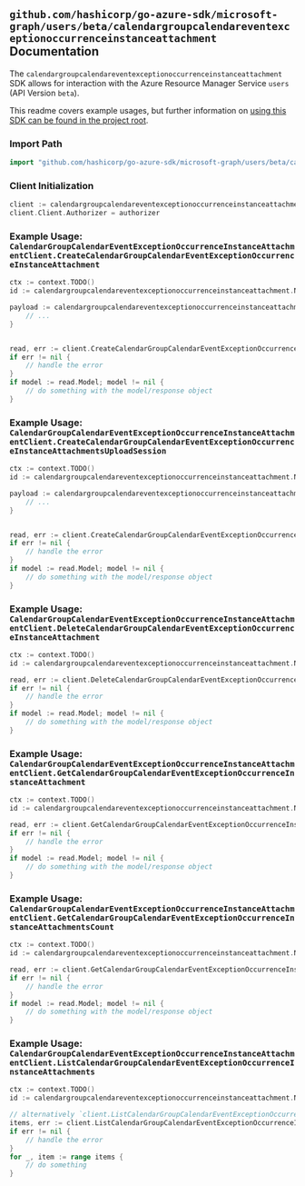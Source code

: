 
## `github.com/hashicorp/go-azure-sdk/microsoft-graph/users/beta/calendargroupcalendareventexceptionoccurrenceinstanceattachment` Documentation

The `calendargroupcalendareventexceptionoccurrenceinstanceattachment` SDK allows for interaction with the Azure Resource Manager Service `users` (API Version `beta`).

This readme covers example usages, but further information on [using this SDK can be found in the project root](https://github.com/hashicorp/go-azure-sdk/tree/main/docs).

### Import Path

```go
import "github.com/hashicorp/go-azure-sdk/microsoft-graph/users/beta/calendargroupcalendareventexceptionoccurrenceinstanceattachment"
```


### Client Initialization

```go
client := calendargroupcalendareventexceptionoccurrenceinstanceattachment.NewCalendarGroupCalendarEventExceptionOccurrenceInstanceAttachmentClientWithBaseURI("https://management.azure.com")
client.Client.Authorizer = authorizer
```


### Example Usage: `CalendarGroupCalendarEventExceptionOccurrenceInstanceAttachmentClient.CreateCalendarGroupCalendarEventExceptionOccurrenceInstanceAttachment`

```go
ctx := context.TODO()
id := calendargroupcalendareventexceptionoccurrenceinstanceattachment.NewUserIdCalendarGroupIdCalendarIdEventIdExceptionOccurrenceIdInstanceID("userIdValue", "calendarGroupIdValue", "calendarIdValue", "eventIdValue", "eventId1Value", "eventId2Value")

payload := calendargroupcalendareventexceptionoccurrenceinstanceattachment.Attachment{
	// ...
}


read, err := client.CreateCalendarGroupCalendarEventExceptionOccurrenceInstanceAttachment(ctx, id, payload)
if err != nil {
	// handle the error
}
if model := read.Model; model != nil {
	// do something with the model/response object
}
```


### Example Usage: `CalendarGroupCalendarEventExceptionOccurrenceInstanceAttachmentClient.CreateCalendarGroupCalendarEventExceptionOccurrenceInstanceAttachmentsUploadSession`

```go
ctx := context.TODO()
id := calendargroupcalendareventexceptionoccurrenceinstanceattachment.NewUserIdCalendarGroupIdCalendarIdEventIdExceptionOccurrenceIdInstanceID("userIdValue", "calendarGroupIdValue", "calendarIdValue", "eventIdValue", "eventId1Value", "eventId2Value")

payload := calendargroupcalendareventexceptionoccurrenceinstanceattachment.CreateCalendarGroupCalendarEventExceptionOccurrenceInstanceAttachmentsUploadSessionRequest{
	// ...
}


read, err := client.CreateCalendarGroupCalendarEventExceptionOccurrenceInstanceAttachmentsUploadSession(ctx, id, payload)
if err != nil {
	// handle the error
}
if model := read.Model; model != nil {
	// do something with the model/response object
}
```


### Example Usage: `CalendarGroupCalendarEventExceptionOccurrenceInstanceAttachmentClient.DeleteCalendarGroupCalendarEventExceptionOccurrenceInstanceAttachment`

```go
ctx := context.TODO()
id := calendargroupcalendareventexceptionoccurrenceinstanceattachment.NewUserIdCalendarGroupIdCalendarIdEventIdExceptionOccurrenceIdInstanceIdAttachmentID("userIdValue", "calendarGroupIdValue", "calendarIdValue", "eventIdValue", "eventId1Value", "eventId2Value", "attachmentIdValue")

read, err := client.DeleteCalendarGroupCalendarEventExceptionOccurrenceInstanceAttachment(ctx, id, calendargroupcalendareventexceptionoccurrenceinstanceattachment.DefaultDeleteCalendarGroupCalendarEventExceptionOccurrenceInstanceAttachmentOperationOptions())
if err != nil {
	// handle the error
}
if model := read.Model; model != nil {
	// do something with the model/response object
}
```


### Example Usage: `CalendarGroupCalendarEventExceptionOccurrenceInstanceAttachmentClient.GetCalendarGroupCalendarEventExceptionOccurrenceInstanceAttachment`

```go
ctx := context.TODO()
id := calendargroupcalendareventexceptionoccurrenceinstanceattachment.NewUserIdCalendarGroupIdCalendarIdEventIdExceptionOccurrenceIdInstanceIdAttachmentID("userIdValue", "calendarGroupIdValue", "calendarIdValue", "eventIdValue", "eventId1Value", "eventId2Value", "attachmentIdValue")

read, err := client.GetCalendarGroupCalendarEventExceptionOccurrenceInstanceAttachment(ctx, id, calendargroupcalendareventexceptionoccurrenceinstanceattachment.DefaultGetCalendarGroupCalendarEventExceptionOccurrenceInstanceAttachmentOperationOptions())
if err != nil {
	// handle the error
}
if model := read.Model; model != nil {
	// do something with the model/response object
}
```


### Example Usage: `CalendarGroupCalendarEventExceptionOccurrenceInstanceAttachmentClient.GetCalendarGroupCalendarEventExceptionOccurrenceInstanceAttachmentsCount`

```go
ctx := context.TODO()
id := calendargroupcalendareventexceptionoccurrenceinstanceattachment.NewUserIdCalendarGroupIdCalendarIdEventIdExceptionOccurrenceIdInstanceID("userIdValue", "calendarGroupIdValue", "calendarIdValue", "eventIdValue", "eventId1Value", "eventId2Value")

read, err := client.GetCalendarGroupCalendarEventExceptionOccurrenceInstanceAttachmentsCount(ctx, id, calendargroupcalendareventexceptionoccurrenceinstanceattachment.DefaultGetCalendarGroupCalendarEventExceptionOccurrenceInstanceAttachmentsCountOperationOptions())
if err != nil {
	// handle the error
}
if model := read.Model; model != nil {
	// do something with the model/response object
}
```


### Example Usage: `CalendarGroupCalendarEventExceptionOccurrenceInstanceAttachmentClient.ListCalendarGroupCalendarEventExceptionOccurrenceInstanceAttachments`

```go
ctx := context.TODO()
id := calendargroupcalendareventexceptionoccurrenceinstanceattachment.NewUserIdCalendarGroupIdCalendarIdEventIdExceptionOccurrenceIdInstanceID("userIdValue", "calendarGroupIdValue", "calendarIdValue", "eventIdValue", "eventId1Value", "eventId2Value")

// alternatively `client.ListCalendarGroupCalendarEventExceptionOccurrenceInstanceAttachments(ctx, id, calendargroupcalendareventexceptionoccurrenceinstanceattachment.DefaultListCalendarGroupCalendarEventExceptionOccurrenceInstanceAttachmentsOperationOptions())` can be used to do batched pagination
items, err := client.ListCalendarGroupCalendarEventExceptionOccurrenceInstanceAttachmentsComplete(ctx, id, calendargroupcalendareventexceptionoccurrenceinstanceattachment.DefaultListCalendarGroupCalendarEventExceptionOccurrenceInstanceAttachmentsOperationOptions())
if err != nil {
	// handle the error
}
for _, item := range items {
	// do something
}
```
